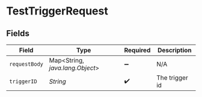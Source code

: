 # TestTriggerRequest


## Fields

| Field                           | Type                            | Required                        | Description                     |
| ------------------------------- | ------------------------------- | ------------------------------- | ------------------------------- |
| `requestBody`                   | Map<String, *java.lang.Object*> | :heavy_minus_sign:              | N/A                             |
| `triggerID`                     | *String*                        | :heavy_check_mark:              | The trigger id                  |